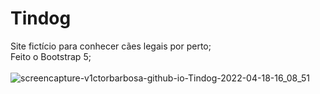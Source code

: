 # Tindog
Site fictício para conhecer cães legais por perto;<br>
Feito o Bootstrap 5;<br><br>
![screencapture-v1ctorbarbosa-github-io-Tindog-2022-04-18-16_08_51](https://user-images.githubusercontent.com/101783823/163862551-9ebb4009-5ad8-4553-9206-79a43aef2925.png)
